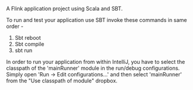 A Flink application project using Scala and SBT.

To run and test your application use SBT invoke these commands in same order - 

1. Sbt reboot
2. Sbt compile
3. sbt run

In order to run your application from within IntelliJ, you have to select the classpath of the 'mainRunner' module in the run/debug configurations.
Simply open 'Run -> Edit configurations...' and then select 'mainRunner' from the "Use classpath of module" dropbox. 
